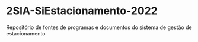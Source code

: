 # 2SIA-SiEstacionamento-2022
Repositório de fontes de programas e documentos do sistema de gestão de estacionamento
